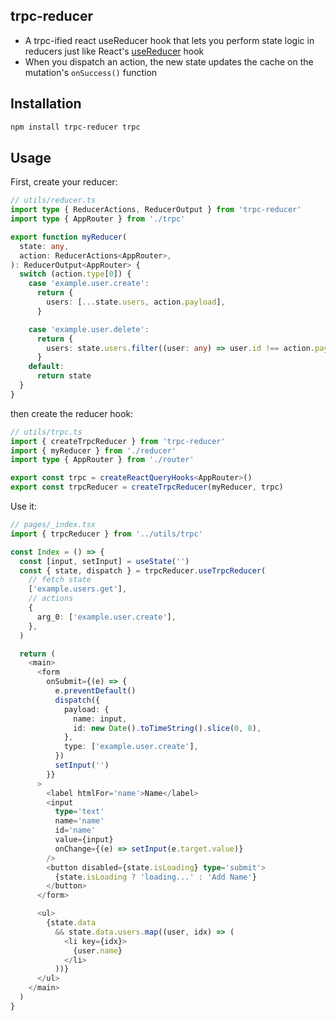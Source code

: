 ## trpc-reducer

- A trpc-ified react useReducer hook that lets you perform state logic in reducers just like React's [useReducer](https://reactjs.org/docs/hooks-reference.html#usereducer) hook
- When you dispatch an action, the new state updates the cache on the mutation's `onSuccess()` function

## Installation

```sh
npm install trpc-reducer trpc
```

## Usage

First, create your reducer:

```ts
// utils/reducer.ts
import type { ReducerActions, ReducerOutput } from 'trpc-reducer'
import type { AppRouter } from './trpc'

export function myReducer(
  state: any,
  action: ReducerActions<AppRouter>,
): ReducerOutput<AppRouter> {
  switch (action.type[0]) {
    case 'example.user.create':
      return {
        users: [...state.users, action.payload],
      }

    case 'example.user.delete':
      return {
        users: state.users.filter((user: any) => user.id !== action.payload.id),
      }
    default:
      return state
  }
}
```

then create the reducer hook:

```ts
// utils/trpc.ts
import { createTrpcReducer } from 'trpc-reducer'
import { myReducer } from './reducer'
import type { AppRouter } from './router'

export const trpc = createReactQueryHooks<AppRouter>()
export const trpcReducer = createTrpcReducer(myReducer, trpc)
```

Use it:

```ts
// pages/_index.tsx
import { trpcReducer } from '../utils/trpc'

const Index = () => {
  const [input, setInput] = useState('')
  const { state, dispatch } = trpcReducer.useTrpcReducer(
    // fetch state
    ['example.users.get'],
    // actions
    {
      arg_0: ['example.user.create'],
    },
  )

  return (
    <main>
      <form
        onSubmit={(e) => {
          e.preventDefault()
          dispatch({
            payload: {
              name: input,
              id: new Date().toTimeString().slice(0, 8),
            },
            type: ['example.user.create'],
          })
          setInput('')
        }}
      >
        <label htmlFor='name'>Name</label>
        <input
          type='text'
          name='name'
          id='name'
          value={input}
          onChange={(e) => setInput(e.target.value)}
        />
        <button disabled={state.isLoading} type='submit'>
          {state.isLoading ? 'loading...' : 'Add Name'}
        </button>
      </form>

      <ul>
        {state.data
          && state.data.users.map((user, idx) => (
            <li key={idx}>
              {user.name}
            </li>
          ))}
      </ul>
    </main>
  )
}
```
